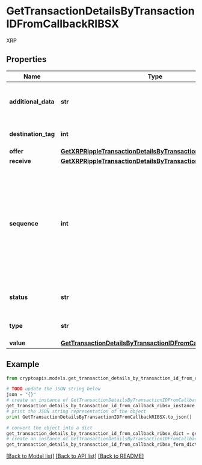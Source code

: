 # GetTransactionDetailsByTransactionIDFromCallbackRIBSX

XRP

## Properties
Name | Type | Description | Notes
------------ | ------------- | ------------- | -------------
**additional_data** | **str** | Represents additional data that may be needed. | 
**destination_tag** | **int** | Defines the destination tag value. | [optional] 
**offer** | [**GetXRPRippleTransactionDetailsByTransactionIDRIOffer**](GetXRPRippleTransactionDetailsByTransactionIDRIOffer.md) |  | 
**receive** | [**GetXRPRippleTransactionDetailsByTransactionIDRIReceive**](GetXRPRippleTransactionDetailsByTransactionIDRIReceive.md) |  | 
**sequence** | **int** | Defines the transaction input&#39;s sequence as an integer, which is is used when transactions are replaced with newer versions before LockTime. | 
**status** | **str** | Defines the status of the transaction. | 
**type** | **str** | Defines the type of the transaction. | 
**value** | [**GetTransactionDetailsByTransactionIDFromCallbackRIBSXValue**](GetTransactionDetailsByTransactionIDFromCallbackRIBSXValue.md) |  | 

## Example

```python
from cryptoapis.models.get_transaction_details_by_transaction_id_from_callback_ribsx import GetTransactionDetailsByTransactionIDFromCallbackRIBSX

# TODO update the JSON string below
json = "{}"
# create an instance of GetTransactionDetailsByTransactionIDFromCallbackRIBSX from a JSON string
get_transaction_details_by_transaction_id_from_callback_ribsx_instance = GetTransactionDetailsByTransactionIDFromCallbackRIBSX.from_json(json)
# print the JSON string representation of the object
print GetTransactionDetailsByTransactionIDFromCallbackRIBSX.to_json()

# convert the object into a dict
get_transaction_details_by_transaction_id_from_callback_ribsx_dict = get_transaction_details_by_transaction_id_from_callback_ribsx_instance.to_dict()
# create an instance of GetTransactionDetailsByTransactionIDFromCallbackRIBSX from a dict
get_transaction_details_by_transaction_id_from_callback_ribsx_form_dict = get_transaction_details_by_transaction_id_from_callback_ribsx.from_dict(get_transaction_details_by_transaction_id_from_callback_ribsx_dict)
```
[[Back to Model list]](../README.md#documentation-for-models) [[Back to API list]](../README.md#documentation-for-api-endpoints) [[Back to README]](../README.md)


